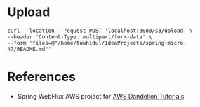 # Upload

```shell
curl --location --request POST 'localhost:8080/s3/upload' \
--header 'Content-Type: multipart/form-data' \
--form 'files=@"/home/towhidul/IdeaProjects/spring-micro-47/README.md"'
```

# References

- Spring WebFlux AWS project for [AWS Dandelion Tutorials](https://medium.com/dandelion-tutorials/aws/home)

